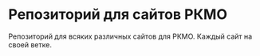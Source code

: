 # Репозиторий для сайтов РКМО

Репозиторий для всяких различных сайтов для РКМО. Каждый сайт на своей ветке.
